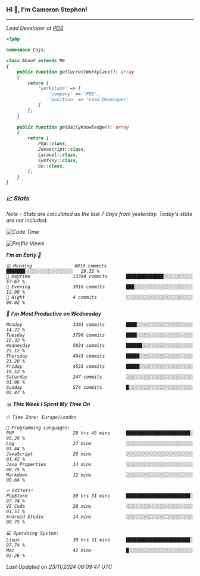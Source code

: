 ### Hi 👋, I'm Cameron Stephen!
<hr>
<p><em>Lead Developer at <a href="https://prindatasolutions.co.uk">PDS</a></p>


```php
<?php

namespace Cajs;

class About extends Me
{
    public function getCurrentWorkplace(): array
    {
        return [
            'workplace' => [
                'company' => 'PDS',
                'position' => 'Lead Developer'
            ]
        ];
    }

    public function getDailyKnowledge(): array
    {
        return [
            Php::class,
            Javascript::class,
            Laravel::class,
            Symfony::class,
            Go::class,
        ];
    }
}
```

### 📈 Stats
<p><em>Note - Stats are calculated as the last 7 days from yesterday. Today's stats are not included.</em></p>


<!--START_SECTION:waka-->
![Code Time](http://img.shields.io/badge/Code%20Time-4%2C084%20hrs%2056%20mins-blue)

![Profile Views](http://img.shields.io/badge/Profile%20Views-0-blue)

**I'm an Early 🐤** 

```text
🌞 Morning                6810 commits        ███████░░░░░░░░░░░░░░░░░░   29.32 % 
🌆 Daytime                13394 commits       ██████████████░░░░░░░░░░░   57.67 % 
🌃 Evening                3016 commits        ███░░░░░░░░░░░░░░░░░░░░░░   12.99 % 
🌙 Night                  4 commits           ░░░░░░░░░░░░░░░░░░░░░░░░░   00.02 % 
```
📅 **I'm Most Productive on Wednesday** 

```text
Monday                   3303 commits        ████░░░░░░░░░░░░░░░░░░░░░   14.22 % 
Tuesday                  3790 commits        ████░░░░░░░░░░░░░░░░░░░░░   16.32 % 
Wednesday                5834 commits        ██████░░░░░░░░░░░░░░░░░░░   25.12 % 
Thursday                 4943 commits        █████░░░░░░░░░░░░░░░░░░░░   21.28 % 
Friday                   4533 commits        █████░░░░░░░░░░░░░░░░░░░░   19.52 % 
Saturday                 247 commits         ░░░░░░░░░░░░░░░░░░░░░░░░░   01.06 % 
Sunday                   574 commits         █░░░░░░░░░░░░░░░░░░░░░░░░   02.47 % 
```


📊 **This Week I Spent My Time On** 

```text
🕑︎ Time Zone: Europe/London

💬 Programming Languages: 
PHP                      29 hrs 45 mins      ████████████████████████░   95.29 % 
Log                      27 mins             ░░░░░░░░░░░░░░░░░░░░░░░░░   01.44 % 
JavaScript               26 mins             ░░░░░░░░░░░░░░░░░░░░░░░░░   01.42 % 
Java Properties          14 mins             ░░░░░░░░░░░░░░░░░░░░░░░░░   00.75 % 
Markdown                 12 mins             ░░░░░░░░░░░░░░░░░░░░░░░░░   00.66 % 

🔥 Editors: 
PhpStorm                 30 hrs 31 mins      ████████████████████████░   97.74 % 
VS Code                  28 mins             ░░░░░░░░░░░░░░░░░░░░░░░░░   01.51 % 
Android Studio           14 mins             ░░░░░░░░░░░░░░░░░░░░░░░░░   00.75 % 

💻 Operating System: 
Linux                    30 hrs 31 mins      ████████████████████████░   97.74 % 
Mac                      42 mins             █░░░░░░░░░░░░░░░░░░░░░░░░   02.26 % 
```


 Last Updated on 23/11/2024 06:09:47 UTC
<!--END_SECTION:waka-->
